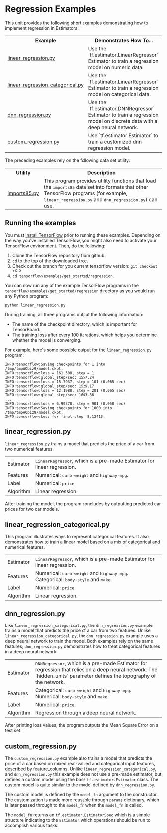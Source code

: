 # Regression Examples

This unit provides the following short examples demonstrating how
to implement regression in Estimators:

<table>
  <tr> <th>Example</th> <th>Demonstrates How To...</th></tr>

  <tr>
    <td><a href="https://www.tensorflow.org/code/tensorflow/examples/get_started/regression/linear_regression.py">linear_regression.py</a></td>
    <td>Use the `tf.estimator.LinearRegressor` Estimator to train a
        regression model on numeric data.</td>
  </tr>

  <tr>
    <td><a href="https://www.tensorflow.org/code/tensorflow/examples/get_started/regression/linear_regression_categorical.py">linear_regression_categorical.py</a></td>
    <td>Use the `tf.estimator.LinearRegressor` Estimator to train a
        regression model on categorical data.</td>
  </tr>

  <tr>
    <td><a href="https://www.tensorflow.org/code/tensorflow/examples/get_started/regression/dnn_regression.py">dnn_regression.py</a></td>
    <td>Use the `tf.estimator.DNNRegressor` Estimator to train a
        regression model on discrete data with a deep neural network.</td>
  </tr>

  <tr>
    <td><a href="https://www.tensorflow.org/code/tensorflow/examples/get_started/regression/custom_regression.py">custom_regression.py</a></td>
    <td>Use `tf.estimator.Estimator` to train a customized dnn
        regression model.</td>
  </tr>

</table>

The preceding examples rely on the following data set utility:

<table>
  <tr> <th>Utility</th> <th>Description</th></tr>

  <tr>
    <td><a href="https://www.tensorflow.org/code/tensorflow/examples/get_started/regression/imports85.py">imports85.py</a></td>
    <td>This program provides utility functions that load the
        <tt>imports85</tt> data set into formats that other TensorFlow
        programs (for example, <tt>linear_regression.py</tt> and
        <tt>dnn_regression.py</tt>) can use.</td>
  </tr>


</table>


<!--
## Linear regression concepts

If you are new to machine learning and want to learn about regression,
watch the following video:

(todo:jbgordon) Video introduction goes here.
-->

<!--
[When MLCC becomes available externally, add links to the relevant MLCC units.]
-->


<a name="running"></a>
## Running the examples

You must [install TensorFlow](../../install/index.md) prior to running these examples.
Depending on the way you've installed TensorFlow, you might also
need to activate your TensorFlow environment.  Then, do the following:

1. Clone the TensorFlow repository from github.
2. `cd` to the top of the downloaded tree.
3. Check out the branch for you current tensorflow version: `git checkout rX.X`
4. `cd tensorflow/examples/get_started/regression`.

You can now run any of the example TensorFlow programs in the
`tensorflow/examples/get_started/regression` directory as you
would run any Python program:

```bsh
python linear_regression.py
```

During training, all three programs output the following information:

* The name of the checkpoint directory, which is important for TensorBoard.
* The training loss after every 100 iterations, which helps you
  determine whether the model is converging.

For example, here's some possible output for the `linear_regression.py`
program:

``` None
INFO:tensorflow:Saving checkpoints for 1 into /tmp/tmpAObiz9/model.ckpt.
INFO:tensorflow:loss = 161.308, step = 1
INFO:tensorflow:global_step/sec: 1557.24
INFO:tensorflow:loss = 15.7937, step = 101 (0.065 sec)
INFO:tensorflow:global_step/sec: 1529.17
INFO:tensorflow:loss = 12.1988, step = 201 (0.065 sec)
INFO:tensorflow:global_step/sec: 1663.86
...
INFO:tensorflow:loss = 6.99378, step = 901 (0.058 sec)
INFO:tensorflow:Saving checkpoints for 1000 into /tmp/tmpAObiz9/model.ckpt.
INFO:tensorflow:Loss for final step: 5.12413.
```


<a name="basic"></a>
## linear_regression.py

`linear_regression.py` trains a model that predicts the price of a car from
two numerical features.

<table>
  <tr>
    <td>Estimator</td>
    <td><tt>LinearRegressor</tt>, which is a pre-made Estimator for linear
        regression.</td>
  </tr>

  <tr>
    <td>Features</td>
    <td>Numerical: <tt>curb-weight</tt> and <tt>highway-mpg</tt>.</td>
  </tr>

  <tr>
    <td>Label</td>
    <td>Numerical: <tt>price</tt>
  </tr>

  <tr>
    <td>Algorithm</td>
    <td>Linear regression.</td>
  </tr>
</table>

After training the model, the program concludes by outputting predicted
car prices for two car models.



<a name="categorical"></a>
## linear_regression_categorical.py

This program illustrates ways to represent categorical features. It
also demonstrates how to train a linear model based on a mix of
categorical and numerical features.

<table>
  <tr>
    <td>Estimator</td>
    <td><tt>LinearRegressor</tt>, which is a pre-made Estimator for linear
        regression. </td>
  </tr>

  <tr>
    <td>Features</td>
    <td>Numerical: <tt>curb-weight</tt> and <tt>highway-mpg</tt>.<br/>
        Categorical: <tt>body-style</tt> and <tt>make</tt>.</td>
  </tr>

  <tr>
    <td>Label</td>
    <td>Numerical: <tt>price</tt>.</td>
  </tr>

  <tr>
    <td>Algorithm</td>
    <td>Linear regression.</td>
  </tr>
</table>


<a name="dnn"></a>
## dnn_regression.py

Like `linear_regression_categorical.py`, the `dnn_regression.py` example
trains a model that predicts the price of a car from two features.
Unlike `linear_regression_categorical.py`, the `dnn_regression.py` example uses
a deep neural network to train the model.  Both examples rely on the same
features; `dnn_regression.py` demonstrates how to treat categorical features
in a deep neural network.

<table>
  <tr>
    <td>Estimator</td>
    <td><tt>DNNRegressor</tt>, which is a pre-made Estimator for
        regression that relies on a deep neural network.  The
        `hidden_units` parameter defines the topography of the network.</td>
  </tr>

  <tr>
    <td>Features</td>
    <td>Categorical: <tt>curb-weight</tt> and <tt>highway-mpg</tt>.<br/>
        Numerical: <tt>body-style</tt> and <tt>make</tt>.</td>
  </tr>

  <tr>
    <td>Label</td>
    <td>Numerical: <tt>price</tt>.</td>
  </tr>

  <tr>
    <td>Algorithm</td>
    <td>Regression through a deep neural network.</td>
  </tr>
</table>

After printing loss values, the program outputs the Mean Square Error
on a test set.


<a name="dnn"></a>
## custom_regression.py

The `custom_regression.py` example also trains a model that predicts the price
of a car based on mixed real-valued and categorical input features, described by
feature_columns. Unlike `linear_regression_categorical.py`, and
`dnn_regression.py` this example does not use a pre-made estimator, but defines
a custom model using the base `tf.estimator.Estimator` class. The
custom model is quite similar to the model defined by `dnn_regression.py`.

The custom model is defined by the `model_fn` argument to the constructor. The
customization is made more reusable through `params` dictionary, which is later
passed through to the `model_fn` when the `model_fn` is called.

The `model_fn` returns an
`tf.estimator.EstimatorSpec` which is a simple structure
indicating to the `Estimator` which operations should be run to accomplish
various tasks.

